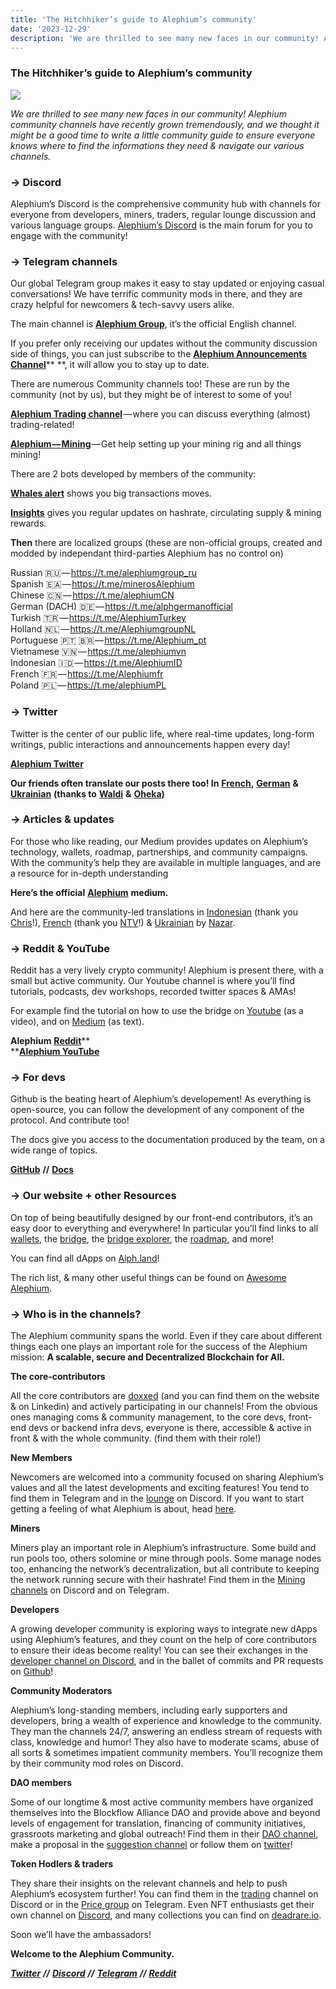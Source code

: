 ```yaml
---
title: 'The Hitchhiker’s guide to Alephium’s community'
date: '2023-12-29'
description: 'We are thrilled to see many new faces in our community! Alephium community channels have recently grown tremendously, and we thought it…'
---
```


### **The Hitchhiker’s guide to Alephium’s community**

![](https://cdn-images-1.medium.com/max/800/1*MqcZ1gKS9oteaTudgo_dug.png)

_We are thrilled to see many new faces in our community! Alephium community channels have recently grown tremendously, and we thought it might be a good time to write a little community guide to ensure everyone knows where to find the informations they need & navigate our various channels._

### → Discord

Alephium’s Discord is the comprehensive community hub with channels for everyone from developers, miners, traders, regular lounge discussion and various language groups. <a href="http://www.alephium.org/discord" class="markup--anchor markup--p-anchor" data-href="http://www.alephium.org/discord" rel="noopener" target="_blank">Alephium’s Discord</a> is the main forum for you to engage with the community!

### → Telegram channels

Our global Telegram group makes it easy to stay updated or enjoying casual conversations! We have terrific community mods in there, and they are crazy helpful for newcomers & tech-savvy users alike.

The main channel is <a href="https://t.me/alephiumgroup" class="markup--anchor markup--p-anchor" data-href="https://t.me/alephiumgroup" rel="noopener" target="_blank"><strong>Alephium Group</strong></a>, it’s the official English channel.

If you prefer only receiving our updates without the community discussion side of things, you can just subscribe to the <a href="https://t.me/Alephium_Announcement" class="markup--anchor markup--p-anchor" data-href="https://t.me/Alephium_Announcement" rel="noopener" target="_blank"><strong>Alephium Announcements Channel</strong></a>\*\* \*\*, it will allow you to stay up to date.

There are numerous Community channels too! These are run by the community (not by us), but they might be of interest to some of you!

<a href="https://t.me/alephium_trading" class="markup--anchor markup--p-anchor" data-href="https://t.me/alephium_trading" rel="noopener" target="_blank"><strong>Alephium Trading channel</strong></a> — where you can discuss everything (almost) trading-related!

<a href="https://t.me/alephium_mining" class="markup--anchor markup--p-anchor" data-href="https://t.me/alephium_mining" rel="noopener" target="_blank"><strong>Alephium — Mining</strong></a> — Get help setting up your mining rig and all things mining!

There are 2 bots developed by members of the community:

<a href="https://t.me/alphwhalesalert" class="markup--anchor markup--p-anchor" data-href="https://t.me/alphwhalesalert" rel="noopener" target="_blank"><strong>Whales alert</strong></a> shows you big transactions moves.

<a href="https://t.me/alephiumin" class="markup--anchor markup--p-anchor" data-href="https://t.me/alephiumin" rel="noopener" target="_blank"><strong>Insights</strong></a> gives you regular updates on hashrate, circulating supply & mining rewards.

**Then** there are localized groups (these are non-official groups, created and modded by independant third-parties Alephium has no control on)

Russian 🇷🇺 — <a href="https://t.me/alephiumgroup_ru" class="markup--anchor markup--p-anchor" data-href="https://t.me/alephiumgroup_ru" rel="noopener noreferrer noopener noopener noopener noopener" target="_blank">https://t.me/alephiumgroup_ru</a>  
Spanish 🇪🇦 — <a href="https://t.me/minerosAlephium" class="markup--anchor markup--p-anchor" data-href="https://t.me/minerosAlephium" rel="noopener noreferrer noopener noopener noopener noopener" target="_blank">https://t.me/minerosAlephium</a>  
Chinese 🇨🇳 — <a href="https://t.me/alephiumCN" class="markup--anchor markup--p-anchor" data-href="https://t.me/alephiumCN" rel="noopener noreferrer noopener noopener noopener noopener" target="_blank">https://t.me/alephiumCN</a>  
German (DACH) 🇩🇪 — <a href="https://t.me/alphgermanofficial" class="markup--anchor markup--p-anchor" data-href="https://t.me/alphgermanofficial" rel="noopener noreferrer noopener noopener noopener noopener" target="_blank">https://t.me/alphgermanofficial</a>  
Turkish 🇹🇷 — <a href="https://t.me/AlephiumTurkey" class="markup--anchor markup--p-anchor" data-href="https://t.me/AlephiumTurkey" rel="noopener" target="_blank">https://t.me/AlephiumTurkey</a>  
Holland 🇳🇱 — <a href="https://t.me/AlephiumgroupNL" class="markup--anchor markup--p-anchor" data-href="https://t.me/AlephiumgroupNL" rel="noopener noreferrer noopener noopener noopener noopener" target="_blank">https://t.me/AlephiumgroupNL</a>  
Portuguese 🇵🇹 🇧🇷 — <a href="https://t.me/Alephium_pt" class="markup--anchor markup--p-anchor" data-href="https://t.me/Alephium_pt" rel="noopener noreferrer noopener noopener noopener noopener" target="_blank">https://t.me/Alephium_pt</a>  
Vietnamese 🇻🇳 — <a href="https://t.me/alephiumvn" class="markup--anchor markup--p-anchor" data-href="https://t.me/alephiumvn" rel="noopener noreferrer noopener noopener noopener noopener" target="_blank">https://t.me/alephiumvn</a>  
Indonesian 🇮🇩 — <a href="https://t.me/AlephiumID" class="markup--anchor markup--p-anchor" data-href="https://t.me/AlephiumID" rel="noopener noreferrer noopener noopener noopener noopener" target="_blank">https://t.me/AlephiumID</a>  
French 🇫🇷 — <a href="https://t.me/Alephiumfr" class="markup--anchor markup--p-anchor" data-href="https://t.me/Alephiumfr" rel="nofollow noopener noopener noopener" target="_blank">https://t.me/Alephiumfr</a>  
Poland 🇵🇱 — <a href="https://t.me/alephiumPL" class="markup--anchor markup--p-anchor" data-href="https://t.me/alephiumPL" rel="nofollow noopener" target="_blank">https://t.me/alephiumPL</a>

### → Twitter

Twitter is the center of our public life, where real-time updates, long-form writings, public interactions and announcements happen every day!

<a href="https://twitter.com/nymproject" class="markup--anchor markup--p-anchor" data-href="https://twitter.com/nymproject" rel="noopener" target="_blank"><strong>Alephium Twitter</strong></a>

**Our friends often translate our posts there too! In** <a href="https://twitter.com/Alephiumfr" class="markup--anchor markup--p-anchor" data-href="https://twitter.com/Alephiumfr" rel="noopener" target="_blank"><strong>French</strong></a>**,** <a href="https://twitter.com/Alephiumde" class="markup--anchor markup--p-anchor" data-href="https://twitter.com/Alephiumde" rel="noopener" target="_blank"><strong>German</strong></a> **&** <a href="https://twitter.com/Alephiumua" class="markup--anchor markup--p-anchor" data-href="https://twitter.com/Alephiumua" rel="noopener" target="_blank"><strong>Ukrainian</strong></a> **(thanks to** <a href="https://medium.com/@alephium/community-highlight-6-waldi-zkit-beats-37af1f6df3b8?source=your_stories_page-------------------------------------" class="markup--anchor markup--p-anchor" data-href="https://medium.com/@alephium/community-highlight-6-waldi-zkit-beats-37af1f6df3b8?source=your_stories_page-------------------------------------" target="_blank"><strong>Waldi</strong></a> **&** <a href="https://medium.com/@alephium/community-highlight-7-oheka-13d8b4ae025e?source=your_stories_page-------------------------------------" class="markup--anchor markup--p-anchor" data-href="https://medium.com/@alephium/community-highlight-7-oheka-13d8b4ae025e?source=your_stories_page-------------------------------------" target="_blank"><strong>Oheka</strong></a>**)**

### → Articles & updates

For those who like reading, our Medium provides updates on Alephium’s technology, wallets, roadmap, partnerships, and community campaigns. With the community’s help they are available in multiple languages, and are a resource for in-depth understanding

**Here’s the official** <a href="https://medium.com/@alephium" class="markup--anchor markup--p-anchor" data-href="https://medium.com/@alephium" target="_blank"><strong>Alephium</strong></a> **medium.**

And here are the community-led translations in <a href="https://medium.com/@Alph-Indonesia" class="markup--anchor markup--p-anchor" data-href="https://medium.com/@Alph-Indonesia" target="_blank">Indonesian</a> (thank you <a href="https://medium.com/@alephium/community-highlight-15-yulius-aka-chris45-036ae41a8037" class="markup--anchor markup--p-anchor" data-href="https://medium.com/@alephium/community-highlight-15-yulius-aka-chris45-036ae41a8037" target="_blank">Chris</a>!), <a href="https://medium.com/alephiumfr" class="markup--anchor markup--p-anchor" data-href="https://medium.com/alephiumfr" target="_blank">French</a> (thank you <a href="https://medium.com/@alephium/builders-highlight-4-no-trust-verify-9ea495ca826f" class="markup--anchor markup--p-anchor" data-href="https://medium.com/@alephium/builders-highlight-4-no-trust-verify-9ea495ca826f" target="_blank">NTV</a>!) & <a href="https://discord.com/channels/747741246667227157/747998352842686545/1190685377321771078" class="markup--anchor markup--p-anchor" data-href="https://discord.com/channels/747741246667227157/747998352842686545/1190685377321771078" rel="noopener" target="_blank">Ukrainian</a> by <a href="https://twitter.com/ustyianskyi" class="markup--anchor markup--p-anchor" data-href="https://twitter.com/ustyianskyi" rel="noopener" target="_blank">Nazar</a>.

### → Reddit & YouTube

Reddit has a very lively crypto community! Alephium is present there, with a small but active community. Our Youtube channel is where you’ll find tutorials, podcasts, dev workshops, recorded twitter spaces & AMAs!

For example find the tutorial on how to use the bridge on <a href="https://www.youtube.com/watch?v=xoYVzbwBAjg" class="markup--anchor markup--p-anchor" data-href="https://www.youtube.com/watch?v=xoYVzbwBAjg" rel="noopener" target="_blank">Youtube</a> (as a video), and on <a href="https://medium.com/@alephium/alephiumalephium-bridge-the-tutorial-28e7b92b339a?source=user_profile---------7----------------------------" class="markup--anchor markup--p-anchor" data-href="https://medium.com/@alephium/alephiumalephium-bridge-the-tutorial-28e7b92b339a?source=user_profile---------7----------------------------" target="_blank">Medium</a> (as text).

**Alephium** <a href="https://www.reddit.com/r/Alephium/" class="markup--anchor markup--p-anchor" data-href="https://www.reddit.com/r/Alephium/" rel="noopener" target="_blank"><strong>Reddit</strong></a>\*\*  
\*\*<a href="https://www.youtube.com/@alephium" class="markup--anchor markup--p-anchor" data-href="https://www.youtube.com/@alephium" rel="noopener" target="_blank"><strong>Alephium YouTube</strong></a>

### → For devs

Github is the beating heart of Alephium’s developement! As everything is open-source, you can follow the development of any component of the protocol. And contribute too!

The docs give you access to the documentation produced by the team, on a wide range of topics.

<a href="https://github.com/alephium" class="markup--anchor markup--p-anchor" data-href="https://github.com/alephium" rel="noopener" target="_blank"><strong>GitHub</strong></a> **//** <a href="https://docs.alephium.org" class="markup--anchor markup--p-anchor" data-href="https://docs.alephium.org" rel="noopener" target="_blank"><strong>Docs</strong></a>

### → Our website + other Resources

On top of being beautifully designed by our front-end contributors, it’s an easy door to everything and everywhere! In particular you’ll find links to all <a href="https://alephium.org/#wallets" class="markup--anchor markup--p-anchor" data-href="https://alephium.org/#wallets" rel="noopener" target="_blank">wallets</a>, the <a href="https://bridge.alephium.org/" class="markup--anchor markup--p-anchor" data-href="https://bridge.alephium.org/" rel="noopener" target="_blank">bridge</a>, the <a href="https://explorer.bridge.alephium.org/" class="markup--anchor markup--p-anchor" data-href="https://explorer.bridge.alephium.org/" rel="noopener" target="_blank">bridge explorer</a>, the <a href="https://alephium.org/#next" class="markup--anchor markup--p-anchor" data-href="https://alephium.org/#next" rel="noopener" target="_blank">roadmap</a>, and more!

You can find all dApps on <a href="http://Alph.land" class="markup--anchor markup--p-anchor" data-href="http://Alph.land" rel="noopener" target="_blank">Alph.land</a>!

The rich list, & many other useful things can be found on <a href="https://github.com/alephium/awesome-alephium" class="markup--anchor markup--p-anchor" data-href="https://github.com/alephium/awesome-alephium" rel="noopener" target="_blank">Awesome Alephium</a>.

### → Who is in the channels?

The Alephium community spans the world. Even if they care about different things each one plays an important role for the success of the Alephium mission: **A scalable, secure and Decentralized Blockchain for All.**

**The core-contributors**

All the core contributors are <a href="https://medium.com/@alephium/alephium-contributors-f35eeaeaf0a0" class="markup--anchor markup--p-anchor" data-href="https://medium.com/@alephium/alephium-contributors-f35eeaeaf0a0" target="_blank">doxxed</a> (and you can find them on the website & on Linkedin) and actively participating in our channels! From the obvious ones managing coms & community management, to the core devs, front-end devs or backend infra devs, everyone is there, accessible & active in front & with the whole community. (find them with their role!)

**New Members**

Newcomers are welcomed into a community focused on sharing Alephium’s values and all the latest developments and exciting features! You tend to find them in Telegram and in the <a href="https://discord.com/channels/747741246667227157/747998352842686545" class="markup--anchor markup--p-anchor" data-href="https://discord.com/channels/747741246667227157/747998352842686545" rel="noopener" target="_blank">lounge</a> on Discord. If you want to start getting a feeling of what Alephium is about, head <a href="https://x.com/alephium/status/1726249933374959943?s=20" class="markup--anchor markup--p-anchor" data-href="https://x.com/alephium/status/1726249933374959943?s=20" rel="noopener" target="_blank">here</a>.

**Miners**

Miners play an important role in Alephium’s infrastructure. Some build and run pools too, others solomine or mine through pools. Some manage nodes too, enhancing the network’s decentralization, but all contribute to keeping the network running secure with their hashrate! Find them in the <a href="https://discord.com/channels/747741246667227157/887695304453939210" class="markup--anchor markup--p-anchor" data-href="https://discord.com/channels/747741246667227157/887695304453939210" rel="noopener" target="_blank">Mining channels</a> on Discord and on Telegram.

**Developers**

A growing developer community is exploring ways to integrate new dApps using Alephium’s features, and they count on the help of core contributors to ensure their ideas become reality! You can see their exchanges in the <a href="https://discord.com/channels/747741246667227157/948144672402972682" class="markup--anchor markup--p-anchor" data-href="https://discord.com/channels/747741246667227157/948144672402972682" rel="noopener" target="_blank">developer channel on Discord</a>, and in the ballet of commits and PR requests on <a href="https://github.com/orgs/alephium/repositories" class="markup--anchor markup--p-anchor" data-href="https://github.com/orgs/alephium/repositories" rel="noopener" target="_blank">Github</a>!

**Community Moderators**

Alephium’s long-standing members, including early supporters and developers, bring a wealth of experience and knowledge to the community. They man the channels 24/7, answering an endless stream of requests with class, knowledge and humor! They also have to moderate scams, abuse of all sorts & sometimes impatient community members. You’ll recognize them by their community mod roles on Discord.

**DAO members**

Some of our longtime & most active community members have organized themselves into the Blockflow Alliance DAO and provide above and beyond levels of engagement for translation, financing of community initiatives, grassroots marketing and global outreach! Find them in their <a href="https://discord.com/channels/747741246667227157/1156214551939919962" class="markup--anchor markup--p-anchor" data-href="https://discord.com/channels/747741246667227157/1156214551939919962" rel="noopener" target="_blank">DAO channel</a>, make a proposal in the <a href="https://discord.com/channels/747741246667227157/1156240220530938017" class="markup--anchor markup--p-anchor" data-href="https://discord.com/channels/747741246667227157/1156240220530938017" rel="noopener" target="_blank">suggestion channel</a> or follow them on <a href="https://twitter.com/Blockflow_DAO" class="markup--anchor markup--p-anchor" data-href="https://twitter.com/Blockflow_DAO" rel="noopener" target="_blank">twitter</a>!

**Token Hodlers & traders**

They share their insights on the relevant channels and help to push Alephium’s ecosystem further! You can find them in the <a href="https://discord.com/channels/747741246667227157/928953661818826752" class="markup--anchor markup--p-anchor" data-href="https://discord.com/channels/747741246667227157/928953661818826752" rel="noopener" target="_blank">trading</a> channel on Discord or in the <a href="https://t.me/alephium_trading" class="markup--anchor markup--p-anchor" data-href="https://t.me/alephium_trading" rel="noopener" target="_blank">Price group</a> on Telegram. Even NFT enthusiasts get their own channel on <a href="https://discord.com/channels/747741246667227157/1169958660320022569" class="markup--anchor markup--p-anchor" data-href="https://discord.com/channels/747741246667227157/1169958660320022569" rel="noopener" target="_blank">Discord</a>, and many collections you can find on <a href="http://deadrare.io" class="markup--anchor markup--p-anchor" data-href="http://deadrare.io" rel="noopener" target="_blank">deadrare.io</a>.

Soon we’ll have the ambassadors!

**Welcome to the Alephium Community.**

<a href="https://twitter.com/alephium" class="markup--anchor markup--p-anchor" data-href="https://twitter.com/alephium" rel="noopener" target="_blank"><strong><em>Twitter</em></strong></a> **_//_** <a href="http://alephium.org/discord" class="markup--anchor markup--p-anchor" data-href="http://alephium.org/discord" rel="noopener" target="_blank"><strong><em>Discord</em></strong></a> **_//_** <a href="https://t.me/alephiumgroup" class="markup--anchor markup--p-anchor" data-href="https://t.me/alephiumgroup" rel="noopener" target="_blank"><strong><em>Telegram</em></strong></a> **_//_** <a href="https://www.reddit.com/r/Alephium/" class="markup--anchor markup--p-anchor" data-href="https://www.reddit.com/r/Alephium/" rel="noopener" target="_blank"><strong><em>Reddit</em></strong></a>
